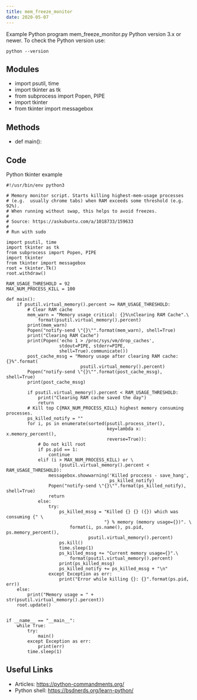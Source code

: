 ```yaml
---
title: mem_freeze_monitor
date: 2020-05-07
---
```

Example Python program mem_freeze_monitor.py
Python version 3.x or newer.
To check the Python version use:

    python --version

## Modules

* import psutil, time
* import tkinter as tk
* from subprocess import Popen, PIPE
* import tkinter
* from tkinter import messagebox

## Methods

* def main():

## Code

Python tkinter example

    #!/usr/bin/env python3
    
    # Memory monitor script. Starts killing highest-mem-usage processes
    # (e.g.  usually chrome tabs) when RAM exceeds some threshold (e.g. 92%).
    # When running without swap, this helps to avoid freezes.
    #
    # Source: https://askubuntu.com/a/1018733/159633
    #
    # Run with sudo
    
    import psutil, time
    import tkinter as tk
    from subprocess import Popen, PIPE
    import tkinter
    from tkinter import messagebox
    root = tkinter.Tk()
    root.withdraw()
    
    RAM_USAGE_THRESHOLD = 92
    MAX_NUM_PROCESS_KILL = 100
    
    def main():
        if psutil.virtual_memory().percent >= RAM_USAGE_THRESHOLD:
            # Clear RAM cache
            mem_warn = "Memory usage critical: {}%\nClearing RAM Cache".\
                format(psutil.virtual_memory().percent)
            print(mem_warn)
            Popen("notify-send \"{}\"".format(mem_warn), shell=True)
            print("Clearing RAM Cache")
            print(Popen('echo 1 > /proc/sys/vm/drop_caches',
                        stdout=PIPE, stderr=PIPE,
                        shell=True).communicate())
            post_cache_mssg = "Memory usage after clearing RAM cache: {}%".format(
                                psutil.virtual_memory().percent)
            Popen("notify-send \"{}\"".format(post_cache_mssg), shell=True)
            print(post_cache_mssg)
    
            if psutil.virtual_memory().percent < RAM_USAGE_THRESHOLD:
                print("Clearing RAM cache saved the day")
                return
            # Kill top C{MAX_NUM_PROCESS_KILL} highest memory consuming processes.
            ps_killed_notify = ""
            for i, ps in enumerate(sorted(psutil.process_iter(),
                                          key=lambda x: x.memory_percent(),
                                          reverse=True)):
                # Do not kill root
                if ps.pid == 1:
                    continue
                elif (i > MAX_NUM_PROCESS_KILL) or \
                        (psutil.virtual_memory().percent < RAM_USAGE_THRESHOLD):
                    messagebox.showwarning('Killed proccess - save_hang',
                                           ps_killed_notify)
                    Popen("notify-send \"{}\"".format(ps_killed_notify), shell=True)
                    return
                else:
                    try:
                        ps_killed_mssg = "Killed {} {} ({}) which was consuming {" \
                                         "} % memory (memory usage={})". \
                            format(i, ps.name(), ps.pid, ps.memory_percent(),
                                   psutil.virtual_memory().percent)
                        ps.kill()
                        time.sleep(1)
                        ps_killed_mssg += "Current memory usage={}".\
                            format(psutil.virtual_memory().percent)
                        print(ps_killed_mssg)
                        ps_killed_notify += ps_killed_mssg + "\n"
                    except Exception as err:
                        print("Error while killing {}: {}".format(ps.pid, err))
        else:
            print("Memory usage = " + str(psutil.virtual_memory().percent))
        root.update()
    
    
    if __name__ == "__main__":
        while True:
            try:
                main()
            except Exception as err:
                print(err)
            time.sleep(1)
    

## Useful Links

- Articles: https://python-commandments.org/
- Python shell: https://bsdnerds.org/learn-python/
